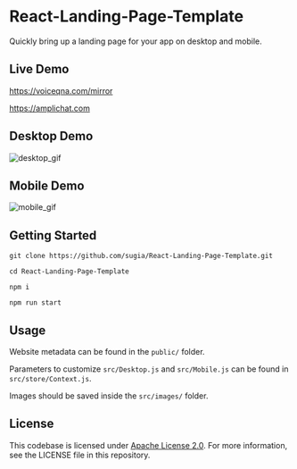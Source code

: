 # React-Landing-Page-Template
Quickly bring up a landing page for your app on desktop and mobile.

## Live Demo
https://voiceqna.com/mirror

https://amplichat.com

## Desktop Demo

![desktop_gif](https://github.com/sugia/React-Landing-Page-Template/assets/2340878/2c80683a-b574-4d8f-8200-ae3984bb9794)

## Mobile Demo

![mobile_gif](https://github.com/sugia/React-Landing-Page-Template/assets/2340878/fc8b7f2f-734c-4192-bd87-a497322280d2)

## Getting Started
```
git clone https://github.com/sugia/React-Landing-Page-Template.git

cd React-Landing-Page-Template

npm i

npm run start
```
## Usage

Website metadata can be found in the ```public/``` folder.

Parameters to customize ```src/Desktop.js``` and ```src/Mobile.js``` can be found in ```src/store/Context.js```.

Images should be saved inside the ```src/images/``` folder.

## License
This codebase is licensed under [Apache License 2.0](https://github.com/sugia/React-Landing-Page-Template/blob/main/LICENSE). For more information, see the LICENSE file in this repository.
